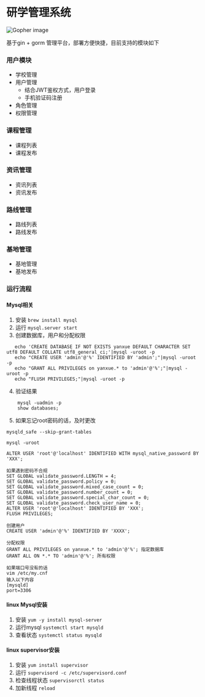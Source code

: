 # 研学管理系统

![Gopher image](https://golang.org/doc/gopher/fiveyears.jpg)

基于gin + gorm 管理平台，部署方便快捷，目前支持的模块如下

### 用户模块

* 学校管理
* 用户管理
    * 结合JWT鉴权方式，用户登录
    * 手机验证码注册
* 角色管理
* 权限管理

### 课程管理

* 课程列表
* 课程发布

### 资讯管理

* 资讯列表
* 资讯发布

### 路线管理

* 路线列表
* 路线发布

### 基地管理

* 基地管理
* 基地发布

### 运行流程

#### Mysql相关

1. 安装 `brew install mysql`
2. 运行 `mysql.server start`
3. 创建数据库，用户和分配权限

```shell
   echo 'CREATE DATABASE IF NOT EXISTS yanxue DEFAULT CHARACTER SET utf8 DEFAULT COLLATE utf8_general_ci;'|mysql -uroot -p
   echo "CREATE USER 'admin'@'%' IDENTIFIED BY 'admin';"|mysql -uroot -p
   echo "GRANT ALL PRIVILEGES on yanxue.* to 'admin'@'%';"|mysql -uroot -p
   echo "FLUSH PRIVILEGES;"|mysql -uroot -p
```

4. 验证结果

```
    mysql -uadmin -p
    show databases;
```

5. 如果忘记root密码的话，及时更改

```
mysqld_safe --skip-grant-tables

mysql -uroot
```

```
ALTER USER 'root'@'localhost' IDENTIFIED WITH mysql_native_password BY 'XXX';

如果遇到密码不合规
SET GLOBAL validate_password.LENGTH = 4;
SET GLOBAL validate_password.policy = 0;
SET GLOBAL validate_password.mixed_case_count = 0;
SET GLOBAL validate_password.number_count = 0;
SET GLOBAL validate_password.special_char_count = 0;
SET GLOBAL validate_password.check_user_name = 0;
ALTER USER 'root'@'localhost' IDENTIFIED BY 'XXX';
FLUSH PRIVILEGES;

创建用户
CREATE USER 'admin'@'%' IDENTIFIED BY 'XXXX';

分配权限
GRANT ALL PRIVILEGES on yanxue.* to 'admin'@'%'; 指定数据库
GRANT ALL ON *.* TO 'admin'@'%'; 所有权限

如果端口号没有的话
vim /etc/my.cnf
输入以下内容
[mysqld]
port=3306
```

#### linux Mysql安装

1. 安装 `yum -y install mysql-server`
2. 运行mysql `systemctl start mysqld`
3. 查看状态 `systemctl status mysqld`

#### linux supervisor安装

1. 安装 `yum install supervisor`
2. 运行 `supervisord -c /etc/supervisord.conf`
3. 检查线程状态 `supervisorctl status`
4. 加新线程 `reload`